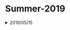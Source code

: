 # Summer-2019

<details>
<summary>2019/05/15</summary>
<br>10:25-13:00 : Artificial Intelligence 
[Lecture 7](https://ocw.mit.edu/courses/electrical-engineering-and-computer-science/6-034-artificial-intelligence-fall-2010/lecture-videos/lecture-7-constraints-interpreting-line-drawings/)
</details>
